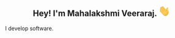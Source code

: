 <h2 align="center">Hey! I'm Mahalakshmi Veeraraj. <img src="hey.gif" width="30px">
</h2>
<p>I develop software.</p>

